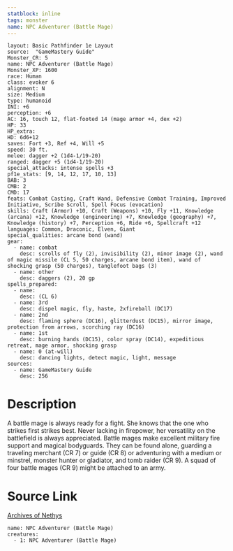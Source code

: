 ```yaml
---
statblock: inline
tags: monster
name: NPC Adventurer (Battle Mage)
---
```

```statblock
layout: Basic Pathfinder 1e Layout
source:  "GameMastery Guide"
Monster_CR: 5
name: NPC Adventurer (Battle Mage)
Monster_XP: 1600
race: Human
class: evoker 6
alignment: N
size: Medium
type: humanoid
INI: +6
perception: +6
AC: 16, touch 12, flat-footed 14 (mage armor +4, dex +2)
HP: 33
HP_extra: 
HD: 6d6+12
saves: Fort +3, Ref +4, Will +5
speed: 30 ft.
melee: dagger +2 (1d4-1/19-20)
ranged: dagger +5 (1d4-1/19-20)
special_attacks: intense spells +3
pf1e_stats: [9, 14, 12, 17, 10, 13]
BAB: 3
CMB: 2
CMD: 17
feats: Combat Casting, Craft Wand, Defensive Combat Training, Improved Initiative, Scribe Scroll, Spell Focus (evocation)
skills: Craft (Armor) +10, Craft (Weapons) +10, Fly +11, Knowledge (arcana) +12, Knowledge (engineering) +7, Knowledge (geography) +7, Knowledge (history) +7, Perception +6, Ride +6, Spellcraft +12
languages: Common, Draconic, Elven, Giant
special_qualities: arcane bond (wand)
gear:
  - name: combat
    desc: scrolls of fly (2), invisibility (2), minor image (2), wand of magic missile (CL 5, 50 charges, arcane bond item), wand of shocking grasp (50 charges), tanglefoot bags (3)
  - name: other
    desc: daggers (2), 20 gp
spells_prepared:
  - name:
    desc: (CL 6)
  - name: 3rd
    desc: dispel magic, fly, haste, 2xfireball (DC17)
  - name: 2nd
    desc: flaming sphere (DC16), glitterdust (DC15), mirror image, protection from arrows, scorching ray (DC16)
  - name: 1st
    desc: burning hands (DC15), color spray (DC14), expeditious retreat, mage armor, shocking grasp
  - name: 0 (at-will)
    desc: dancing lights, detect magic, light, message
sources:
  - name: GameMastery Guide
    desc: 256
```
# Description
A battle mage is always ready for a fight. She knows that the one who strikes first strikes best. Never lacking in firepower, her versatility on the battlefield is always appreciated. Battle mages make excellent military fire support and magical bodyguards. They can be found alone, guarding a traveling merchant (CR 7) or guide (CR 8) or adventuring with a medium or minstrel, monster hunter or gladiator, and tomb raider (CR 9). A squad of four battle mages (CR 9) might be attached to an army.
# Source Link
[Archives of Nethys](https://aonprd.com/NPCDisplay.aspx?ItemName=Adventurer%20(Battle%20Mage))
```encounter-table
name: NPC Adventurer (Battle Mage)
creatures:
  - 1: NPC Adventurer (Battle Mage)
```
